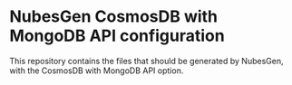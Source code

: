 # NubesGen CosmosDB with MongoDB API configuration

This repository contains the files that should be generated by NubesGen, with the CosmosDB with MongoDB API option.
